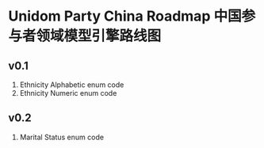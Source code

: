 # Unidom Party China Roadmap 中国参与者领域模型引擎路线图

## v0.1
1. Ethnicity Alphabetic enum code
2. Ethnicity Numeric enum code

## v0.2
1. Marital Status enum code
